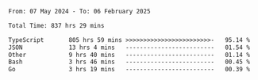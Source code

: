 
<!--START_SECTION:waka-->

```txt
From: 07 May 2024 - To: 06 February 2025

Total Time: 837 hrs 29 mins

TypeScript       805 hrs 59 mins >>>>>>>>>>>>>>>>>>>>>>>>-   95.14 %
JSON             13 hrs 4 mins   -------------------------   01.54 %
Other            9 hrs 40 mins   -------------------------   01.14 %
Bash             3 hrs 46 mins   -------------------------   00.45 %
Go               3 hrs 19 mins   -------------------------   00.39 %
```

<!--END_SECTION:waka-->

<!--

### Hi there 👋
**Iam-cesar/Iam-cesar** is a ✨ _special_ ✨ repository because its `README.md` (this file) appears on your GitHub profile.

Here are some ideas to get you started:

- 🔭 I’m currently working on ...
- 🌱 I’m currently learning ...
- 👯 I’m looking to collaborate on ...
- 🤔 I’m looking for help with ...
- 💬 Ask me about ...
- 📫 How to reach me: ...
- 😄 Pronouns: ...
- ⚡ Fun fact: ...
-->
